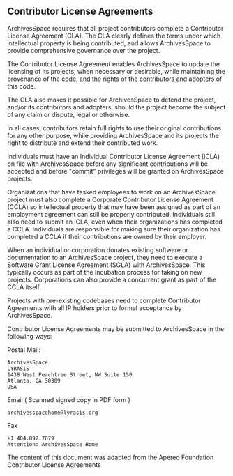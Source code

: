 Contributor License Agreements
--------------------

ArchivesSpace requires that all project contributors complete a Contributor License
Agreement (CLA). The CLA clearly defines the terms under which intellectual property is
being contributed, and allows ArchivesSpace to provide comprehensive governance
over the project.

The Contributor License Agreement enables ArchivesSpace to update the licensing of its
projects, when necessary or desirable, while maintaining the provenance of the code,
and the rights of the contributors and adopters of this code.


The CLA also makes it possible for ArchivesSpace to defend the project, and/or its
contributors and adopters, should the project become the subject of any claim or
dispute, legal or otherwise.


In all cases, contributors retain full rights to use their original contributions for any other
purpose, while providing ArchivesSpace and its projects the right to distribute and
extend their contributed work.


Individuals must have an Individual Contributor License Agreement (ICLA) on file with
ArchivesSpace before any significant contributions will be accepted and before
"commit" privileges will be granted on ArchivesSpace projects.


Organizations that have tasked employees to work on an ArchivesSpace project must
also complete a Corporate Contributor License Agreement (CCLA) so intellectual
property that may have been assigned as part of an employment agreement can still be
properly contributed. Individuals still also need to submit an ICLA, even when their
organizations has completed a CCLA. Individuals are responsible for making sure their
organization has completed a CCLA if their contributions are owned by their employer.


When an individual or corporation donates existing software or documentation to
an ArchivesSpace project, they need to execute a Software Grant License Agreement
(SGLA) with ArchivesSpace. This typically occurs as part of the Incubation process for
taking on new projects. Corporations can also provide a concurrent grant as part of the
CCLA itself.


Projects with pre-existing codebases need to complete Contributor Agreements with all
IP holders prior to formal acceptance by ArchivesSpace.


Contributor License Agreements may be submitted to ArchivesSpace in the following ways:


Postal Mail:
```
ArchivesSpace
LYRASIS
1438 West Peachtree Street, NW Suite 150
Atlanta, GA 30309
USA
```

Email ( Scanned signed copy in PDF form )

```
archivesspacehome@lyrasis.org
```


Fax

```
+1 404.892.7879
Attention: ArchivesSpace Home
```



The content of this  document was adapted from the Apereo Foundation Contributor License Agreements
